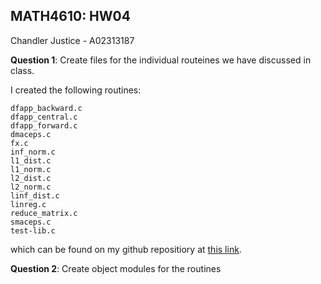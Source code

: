 ## MATH4610: HW04
Chandler Justice - A02313187

**Question 1**: Create files for the individual routeines we have discussed in class.

I created the following routines:

```
dfapp_backward.c
dfapp_central.c
dfapp_forward.c
dmaceps.c
fx.c
inf_norm.c
l1_dist.c
l1_norm.c
l2_dist.c
l2_norm.c
linf_dist.c
linreg.c
reduce_matrix.c
smaceps.c
test-lib.c
```

which can be found on my github repositiory at [this link](https://github.com/chandlerj/math4610/tree/main/mathlib/src).

**Question 2**: Create object modules for the routines



